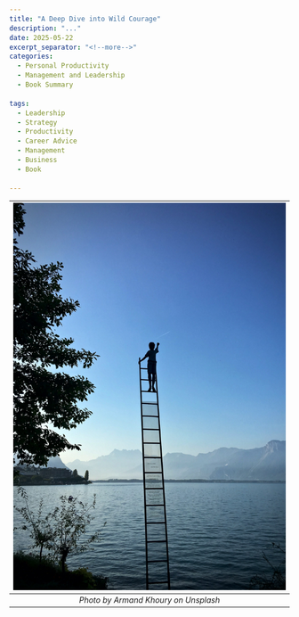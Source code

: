 ```yaml
---
title: "A Deep Dive into Wild Courage"
description: "..."
date: 2025-05-22
excerpt_separator: "<!--more-->"
categories:
  - Personal Productivity
  - Management and Leadership
  - Book Summary

tags:
  - Leadership
  - Strategy
  - Productivity
  - Career Advice
  - Management
  - Business
  - Book

---
```




| ![image](/assets/images/armand-khoury-Courage-unsplash.jpg) |
|:--:|
| *Photo by Armand Khoury on Unsplash* |

